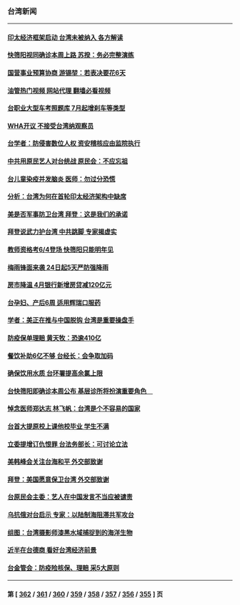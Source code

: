 ### 台湾新闻
---
#### [印太经济框架启动 台湾未被纳入 各方解读](../../pages/ncid1349361/n13743641.md?05240445) 
#### [快筛阳视同确诊本周上路 苏揆：务必完整演练](../../pages/ncid1349361/n13743649.md?05240445) 
#### [国营事业预算协商 游锡堃：若表决要花6天](../../pages/ncid1349361/n13743664.md?05240445) 
#### [油管热门视频 网站代理 翻墙必看视频](http://209.222.30.114:81/youtube.html?05240445)
#### [台职业大型车考照题库 7月起增刹车等类型](../../pages/ncid1349361/n13743666.md?05240445) 
#### [WHA开议 不接受台湾纳观察员](../../pages/ncid1349361/n13743648.md?05240445) 
#### [台学者：防侵害数位人权 资安稽核应由监院执行](../../pages/ncid1349361/n13743647.md?05240445) 
#### [中共用原民艺人对台统战 原民会：不应忘祖](../../pages/ncid1349361/n13743600.md?05240445) 
#### [台儿童染疫并发脑炎 医师：勿过分恐慌](../../pages/ncid1349361/n13743643.md?05240445) 
#### [分析：台湾为何在首轮印太经济架构中缺席](../../pages/ncid1349361/n13743557.md?05240445) 
#### [美是否军事防卫台湾 拜登︰这是我们的承诺](../../pages/ncid1349361/n13743616.md?05240445) 
#### [拜登说武力护台湾 中共跳脚 专家揭虚实](../../pages/ncid1349361/n13743620.md?05240445) 
#### [教师资格考6/4登场 快筛阳只能明年见](../../pages/ncid1349361/n13743626.md?05240445) 
#### [梅雨锋面来袭 24日起5天严防强降雨](../../pages/ncid1349361/n13743633.md?05240445) 
#### [房市降温 4月银行新增房贷减120亿元](../../pages/ncid1349361/n13743594.md?05240445) 
#### [台孕妇、产后6周 适用辉瑞口服药](../../pages/ncid1349361/n13743534.md?05240445) 
#### [学者：美正在推与中国脱钩 台湾是重要操盘手](../../pages/ncid1349361/n13743592.md?05240445) 
#### [防疫保单理赔 黄天牧：恐逾410亿](../../pages/ncid1349361/n13743598.md?05240445) 
#### [餐饮补助6亿不够 台经长：会争取加码](../../pages/ncid1349361/n13743523.md?05240445) 
#### [确保饮用水质 台环署提高余氯上限](../../pages/ncid1349361/n13743615.md?05240445) 
#### [台快筛阳即确诊本周公布 基层诊所将扮演重要角色　](../../pages/ncid1349361/n13743539.md?05240445) 
#### [悼念医师郑达志 林飞帆：台湾是个不容易的国家](../../pages/ncid1349361/n13743608.md?05240445) 
#### [台首大提原校上课他校毕业 学生不满](../../pages/ncid1349361/n13743606.md?05240445) 
#### [立委提增订仇恨罪 台法务部长：可讨论立法](../../pages/ncid1349361/n13743604.md?05240445) 
#### [美韩峰会关注台海和平 外交部致谢](../../pages/ncid1349361/n13743526.md?05240445) 
#### [拜登：美国愿意保卫台湾 外交部致谢](../../pages/ncid1349361/n13743525.md?05240445) 
#### [台原民会主委：艺人在中国发言不当应被谴责](../../pages/ncid1349361/n13743377.md?05240445) 
#### [乌抗俄对台启示 专家：以陆制海阻滞共军攻台](../../pages/ncid1349361/n13743150.md?05240445) 
#### [组图：台湾摄影师漆黑水域捕捉到的海洋生物](../../pages/ncid1349361/n13742680.md?05240445) 
#### [近半在台德商 看好台湾经济前景](../../pages/ncid1349361/n13742790.md?05240445) 
#### [台金管会：防疫险核保、理赔 采5大原则](../../pages/ncid1349361/n13742919.md?05240445) 

---
#### 第 [ [362](./362.md?05240445) / [361](./361.md?05240445) / [360](./360.md?05240445) / [359](./359.md?05240445) / [358](./358.md?05240445) / [357](./357.md?05240445) / [356](./356.md?05240445) / [355](./355.md?05240445) ] 页
